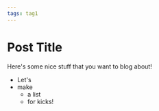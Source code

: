 ```yaml
---
tags: tag1
---
```


# Post Title

Here's some nice stuff that you want to blog about!

- Let's
- make
    - a list
    - for kicks!
